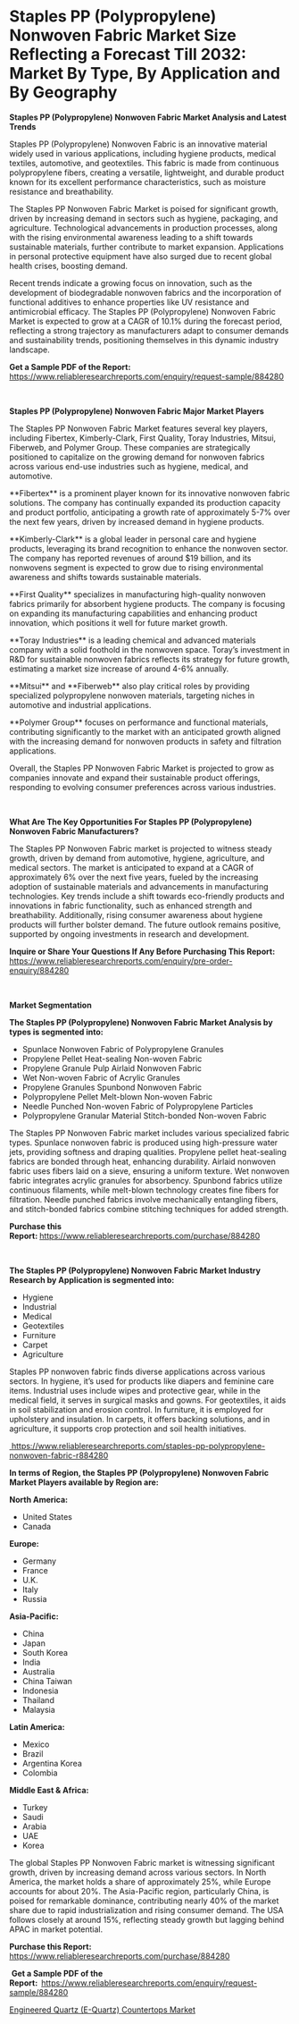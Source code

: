 <p><h1>Staples PP (Polypropylene) Nonwoven Fabric Market Size Reflecting a Forecast Till 2032: Market By Type, By Application and By Geography</h1></p><p><strong>Staples PP (Polypropylene) Nonwoven Fabric Market Analysis and Latest Trends</strong></p>
<p><p>Staples PP (Polypropylene) Nonwoven Fabric is an innovative material widely used in various applications, including hygiene products, medical textiles, automotive, and geotextiles. This fabric is made from continuous polypropylene fibers, creating a versatile, lightweight, and durable product known for its excellent performance characteristics, such as moisture resistance and breathability.</p><p>The Staples PP Nonwoven Fabric Market is poised for significant growth, driven by increasing demand in sectors such as hygiene, packaging, and agriculture. Technological advancements in production processes, along with the rising environmental awareness leading to a shift towards sustainable materials, further contribute to market expansion. Applications in personal protective equipment have also surged due to recent global health crises, boosting demand.</p><p>Recent trends indicate a growing focus on innovation, such as the development of biodegradable nonwoven fabrics and the incorporation of functional additives to enhance properties like UV resistance and antimicrobial efficacy. The Staples PP (Polypropylene) Nonwoven Fabric Market is expected to grow at a CAGR of 10.1% during the forecast period, reflecting a strong trajectory as manufacturers adapt to consumer demands and sustainability trends, positioning themselves in this dynamic industry landscape.</p></p>
<p><strong>Get a Sample PDF of the Report:&nbsp;</strong> <a href="https://www.reliableresearchreports.com/enquiry/request-sample/884280?utm_campaign=2263&utm_medium=2&utm_source=Github&utm_content=ia&utm_term=01022025&utm_id=staples-pp-polypropylene-nonwoven-fabric">https://www.reliableresearchreports.com/enquiry/request-sample/884280</a></p>
<p>&nbsp;</p>
<p><strong>Staples PP (Polypropylene) Nonwoven Fabric Major Market Players</strong></p>
<p><p>The Staples PP Nonwoven Fabric Market features several key players, including Fibertex, Kimberly-Clark, First Quality, Toray Industries, Mitsui, Fiberweb, and Polymer Group. These companies are strategically positioned to capitalize on the growing demand for nonwoven fabrics across various end-use industries such as hygiene, medical, and automotive.</p><p>**Fibertex** is a prominent player known for its innovative nonwoven fabric solutions. The company has continually expanded its production capacity and product portfolio, anticipating a growth rate of approximately 5-7% over the next few years, driven by increased demand in hygiene products.</p><p>**Kimberly-Clark** is a global leader in personal care and hygiene products, leveraging its brand recognition to enhance the nonwoven sector. The company has reported revenues of around $19 billion, and its nonwovens segment is expected to grow due to rising environmental awareness and shifts towards sustainable materials.</p><p>**First Quality** specializes in manufacturing high-quality nonwoven fabrics primarily for absorbent hygiene products. The company is focusing on expanding its manufacturing capabilities and enhancing product innovation, which positions it well for future market growth.</p><p>**Toray Industries** is a leading chemical and advanced materials company with a solid foothold in the nonwoven space. Toray’s investment in R&D for sustainable nonwoven fabrics reflects its strategy for future growth, estimating a market size increase of around 4-6% annually.</p><p>**Mitsui** and **Fiberweb** also play critical roles by providing specialized polypropylene nonwoven materials, targeting niches in automotive and industrial applications. </p><p>**Polymer Group** focuses on performance and functional materials, contributing significantly to the market with an anticipated growth aligned with the increasing demand for nonwoven products in safety and filtration applications.</p><p>Overall, the Staples PP Nonwoven Fabric Market is projected to grow as companies innovate and expand their sustainable product offerings, responding to evolving consumer preferences across various industries.</p></p>
<p>&nbsp;</p>
<p><strong>What Are The Key Opportunities For Staples PP (Polypropylene) Nonwoven Fabric Manufacturers?</strong></p>
<p><p>The Staples PP Nonwoven Fabric market is projected to witness steady growth, driven by demand from automotive, hygiene, agriculture, and medical sectors. The market is anticipated to expand at a CAGR of approximately 6% over the next five years, fueled by the increasing adoption of sustainable materials and advancements in manufacturing technologies. Key trends include a shift towards eco-friendly products and innovations in fabric functionality, such as enhanced strength and breathability. Additionally, rising consumer awareness about hygiene products will further bolster demand. The future outlook remains positive, supported by ongoing investments in research and development.</p></p>
<p><strong>Inquire or Share Your Questions If Any Before Purchasing This Report:</strong> <a href="https://www.reliableresearchreports.com/enquiry/pre-order-enquiry/884280?utm_campaign=2263&utm_medium=2&utm_source=Github&utm_content=ia&utm_term=01022025&utm_id=staples-pp-polypropylene-nonwoven-fabric">https://www.reliableresearchreports.com/enquiry/pre-order-enquiry/884280</a></p>
<p>&nbsp;</p>
<p><strong>Market Segmentation</strong></p>
<p><strong>The Staples PP (Polypropylene) Nonwoven Fabric Market Analysis by types is segmented into:</strong></p>
<p><ul><li>Spunlace Nonwoven Fabric of Polypropylene Granules</li><li>Propylene Pellet Heat-sealing Non-woven Fabric</li><li>Propylene Granule Pulp Airlaid Nonwoven Fabric</li><li>Wet Non-woven Fabric of Acrylic Granules</li><li>Propylene Granules Spunbond Nonwoven Fabric</li><li>Polypropylene Pellet Melt-blown Non-woven Fabric</li><li>Needle Punched Non-woven Fabric of Polypropylene Particles</li><li>Polypropylene Granular Material Stitch-bonded Non-woven Fabric</li></ul></p>
<p><p>The Staples PP Nonwoven Fabric market includes various specialized fabric types. Spunlace nonwoven fabric is produced using high-pressure water jets, providing softness and draping qualities. Propylene pellet heat-sealing fabrics are bonded through heat, enhancing durability. Airlaid nonwoven fabric uses fibers laid on a sieve, ensuring a uniform texture. Wet nonwoven fabric integrates acrylic granules for absorbency. Spunbond fabrics utilize continuous filaments, while melt-blown technology creates fine fibers for filtration. Needle punched fabrics involve mechanically entangling fibers, and stitch-bonded fabrics combine stitching techniques for added strength.</p></p>
<p><strong>Purchase this Report:&nbsp;</strong><a href="https://www.reliableresearchreports.com/purchase/884280?utm_campaign=2263&utm_medium=2&utm_source=Github&utm_content=ia&utm_term=01022025&utm_id=staples-pp-polypropylene-nonwoven-fabric">https://www.reliableresearchreports.com/purchase/884280</a></p>
<p>&nbsp;</p>
<p><strong>The Staples PP (Polypropylene) Nonwoven Fabric Market Industry Research by Application is segmented into:</strong></p>
<p><ul><li>Hygiene</li><li>Industrial</li><li>Medical</li><li>Geotextiles</li><li>Furniture</li><li>Carpet</li><li>Agriculture</li></ul></p>
<p><p>Staples PP nonwoven fabric finds diverse applications across various sectors. In hygiene, it’s used for products like diapers and feminine care items. Industrial uses include wipes and protective gear, while in the medical field, it serves in surgical masks and gowns. For geotextiles, it aids in soil stabilization and erosion control. In furniture, it is employed for upholstery and insulation. In carpets, it offers backing solutions, and in agriculture, it supports crop protection and soil health initiatives.</p></p>
<p><a href="https://www.reliableresearchreports.com/staples-pp-polypropylene-nonwoven-fabric-r884280?utm_campaign=2263&utm_medium=2&utm_source=Github&utm_content=ia&utm_term=01022025&utm_id=staples-pp-polypropylene-nonwoven-fabric">&nbsp;https://www.reliableresearchreports.com/staples-pp-polypropylene-nonwoven-fabric-r884280</a></p>
<p><strong>In terms of Region, the Staples PP (Polypropylene) Nonwoven Fabric Market Players available by Region are:</strong></p>
<p>
    <p> <strong> North America: </strong>
        <ul>
            <li>United States</li>
            <li>Canada</li>
        </ul>
        </p> 
    <p> <strong> Europe: </strong>
        <ul>
            <li>Germany</li>
            <li>France</li>
            <li>U.K.</li>
            <li>Italy</li>
            <li>Russia</li>
        </ul>
        </p> 
    <p> <strong> Asia-Pacific: </strong>
        <ul>
            <li>China</li>
            <li>Japan</li>
            <li>South Korea</li>
            <li>India</li>
            <li>Australia</li>
            <li>China Taiwan</li>
            <li>Indonesia</li>
            <li>Thailand</li>
            <li>Malaysia</li>
        </ul>
        </p> 
    <p> <strong> Latin America: </strong>
        <ul>
            <li>Mexico</li>
            <li>Brazil</li>
            <li>Argentina Korea</li>
            <li>Colombia</li>
        </ul>
        </p> 
    <p> <strong> Middle East & Africa: </strong>
        <ul>
            <li>Turkey</li>
            <li>Saudi</li>
            <li>Arabia</li>
            <li>UAE</li>
            <li>Korea</li>
        </ul>
    </p>
    </p>
<p><p>The global Staples PP Nonwoven Fabric market is witnessing significant growth, driven by increasing demand across various sectors. In North America, the market holds a share of approximately 25%, while Europe accounts for about 20%. The Asia-Pacific region, particularly China, is poised for remarkable dominance, contributing nearly 40% of the market share due to rapid industrialization and rising consumer demand. The USA follows closely at around 15%, reflecting steady growth but lagging behind APAC in market potential.</p></p>
<p><strong>Purchase this Report: </strong><a href="https://www.reliableresearchreports.com/purchase/884280?utm_campaign=2263&utm_medium=2&utm_source=Github&utm_content=ia&utm_term=01022025&utm_id=staples-pp-polypropylene-nonwoven-fabric">https://www.reliableresearchreports.com/purchase/884280</a></p>
<p>&nbsp;<strong>Get a Sample PDF of the Report:&nbsp;&nbsp;</strong><a href="https://www.reliableresearchreports.com/enquiry/request-sample/884280?utm_campaign=2263&utm_medium=2&utm_source=Github&utm_content=ia&utm_term=01022025&utm_id=staples-pp-polypropylene-nonwoven-fabric">https://www.reliableresearchreports.com/enquiry/request-sample/884280</a></p>
<p><strong></strong></p>
<p><p><a href="https://github.com/stillsfloria19981/Market-Research-Report-List-1/blob/main/engineered-quartz-e-quartz-countertops-market.md?utm_campaign=2263&utm_medium=2&utm_source=Github&utm_content=ia&utm_term=01022025&utm_id=staples-pp-polypropylene-nonwoven-fabric">Engineered Quartz (E-Quartz) Countertops Market</a></p></p>